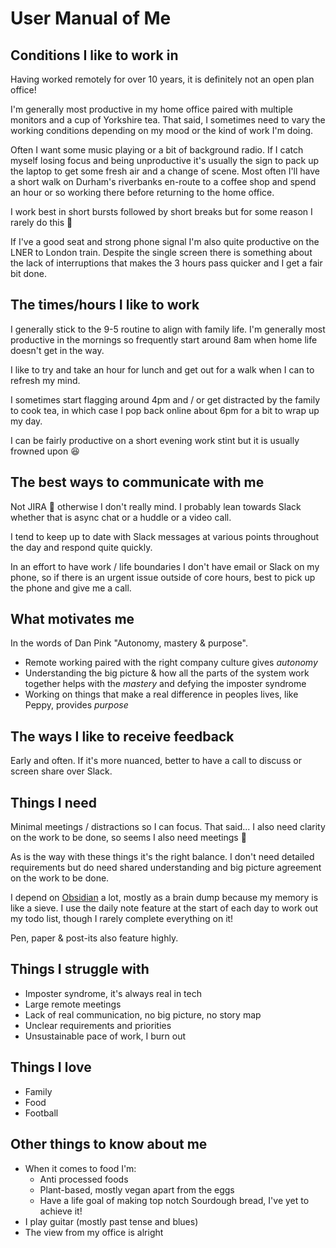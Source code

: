 # User Manual of Me

## Conditions I like to work in

Having worked remotely for over 10 years, it is definitely not an open plan office!

I'm generally most productive in my home office paired with multiple monitors and a cup of Yorkshire tea. That said, I sometimes need to vary the working conditions depending on my mood or the kind of work I'm doing.

Often I want some music playing or a bit of background radio. If I catch myself losing focus and being unproductive it's usually the sign to pack up the laptop to get some fresh air and a change of scene. Most often I'll have a short walk on Durham's riverbanks en-route to a coffee shop and spend an hour or so working there before returning to the home office.

I work best in short bursts followed by short breaks but for some reason I rarely do this 🤔

If I've a good seat and strong phone signal I'm also quite productive on the LNER to London train. Despite the single screen there is something about the lack of interruptions that makes the 3 hours pass quicker and I get a fair bit done.

## The times/hours I like to work

I generally stick to the 9-5 routine to align with family life. I'm generally most productive in the mornings so frequently start around 8am when home life doesn't get in the way.

I like to try and take an hour for lunch and get out for a walk when I can to refresh my mind.

I sometimes start flagging around 4pm and / or get distracted by the family to cook tea, in which case I pop back online about 6pm for a bit to wrap up my day.

I can be fairly productive on a short evening work stint but it is usually frowned upon 😆

## The best ways to communicate with me

Not JIRA 🤣 otherwise I don't really mind. I probably lean towards Slack whether that is async chat or a huddle or a video call.

I tend to keep up to date with Slack messages at various points throughout the day and respond quite quickly.

In an effort to have work / life boundaries I don't have email or Slack on my phone, so if there is an urgent issue outside of core hours, best to pick up the phone and give me a call.

## What motivates me

In the words of Dan Pink "Autonomy, mastery & purpose".

- Remote working paired with the right company culture gives _autonomy_
- Understanding the big picture & how all the parts of the system work together helps with the _mastery_ and defying the imposter syndrome
- Working on things that make a real difference in peoples lives, like Peppy, provides _purpose_

## The ways I like to receive feedback

Early and often. If it's more nuanced, better to have a call to discuss or screen share over Slack.

## Things I need

Minimal meetings / distractions so I can focus. That said... I also need clarity on the work to be done, so seems I also need meetings 🤔

As is the way with these things it's the right balance. I don't need detailed requirements but do need shared understanding and big picture agreement on the work to be done.

I depend on [Obsidian](<[Obsidian](https://obsidian.md/)>) a lot, mostly as a brain dump because my memory is like a sieve. I use the daily note feature at the start of each day to work out my todo list, though I rarely complete everything on it!

Pen, paper & post-its also feature highly.

## Things I struggle with

- Imposter syndrome, it's always real in tech
- Large remote meetings
- Lack of real communication, no big picture, no story map
- Unclear requirements and priorities
- Unsustainable pace of work, I burn out

## Things I love

- Family
- Food
- Football

## Other things to know about me

- When it comes to food I'm:
  - Anti processed foods
  - Plant-based, mostly vegan apart from the eggs
  - Have a life goal of making top notch Sourdough bread, I've yet to achieve it!
- I play guitar (mostly past tense and blues)
- The view from my office is alright

